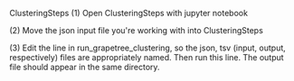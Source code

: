 ClusteringSteps
(1) Open ClusteringSteps with jupyter notebook

(2) Move the json input file you're working with into ClusteringSteps

(3) Edit the line in run_grapetree_clustering, so the json, tsv (input, output, respectively) files are appropriately named. Then run this line. The output file should appear in the same directory.
